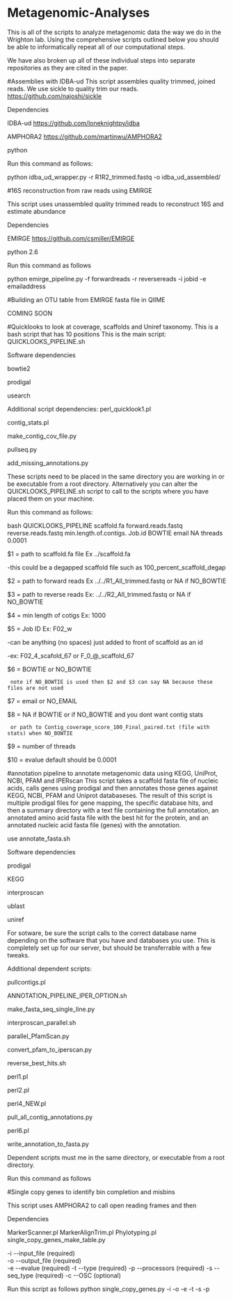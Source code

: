 # Metagenomic-Analyses

This is all of the scripts to analyze metagenomic data the way we do in the Wrighton lab. Using the comprehensive scripts outlined below you should be able to informatically repeat all of our computational steps.

We have also broken up all of these individual steps into separate repositories as they are cited in the paper.

#Assemblies with IDBA-ud
This script assembles quality trimmed, joined reads. We use sickle to quality trim our reads.
https://github.com/najoshi/sickle

Dependencies

IDBA-ud https://github.com/loneknightpy/idba

AMPHORA2 https://github.com/martinwu/AMPHORA2 

python

Run this command as follows:

python idba_ud_wrapper.py -r R1R2_trimmed.fastq -o idba_ud_assembled/

#16S reconstruction from raw reads using EMIRGE

This script uses unassembled quality trimmed reads to reconstruct 16S and estimate abundance

Dependencies

EMIRGE https://github.com/csmiller/EMIRGE

python 2.6

Run this command as follows

python emirge_pipeline.py -f forwardreads -r reversereads -i jobid -e emailaddress

#Building an OTU table from EMIRGE fasta file in QIIME

COMING SOON

#Quicklooks to look at coverage, scaffolds and Uniref taxonomy. 
This is a bash script that has 10 positions
This is the main script: QUICKLOOKS_PIPELINE.sh

Software dependencies

  bowtie2
  
  prodigal
  
  usearch
  
 Additional script dependencies:
  perl_quicklook1.pl
  
  contig_stats.pl
  
  make_contig_cov_file.py
  
  pullseq.py
  
  add_missing_annotations.py
  
These scripts need to be placed in the same directory you are working in or be executable from a root directory. Alternatively you can alter the QUICKLOOKS_PIPELINE.sh script to call to the scripts where you have placed them on your machine.

Run this command as follows:

bash QUICKLOOKS_PIPELINE scaffold.fa forward.reads.fastq reverse.reads.fastq min.length.of.contigs. Job.id BOWTIE email NA threads 0.0001

$1 = path to scaffold.fa file Ex ../scaffold.fa

   -this could be a degapped scaffold file such as 100_percent_scaffold_degap
   
$2 = path to forward reads Ex  ../../R1_All_trimmed.fastq or NA if NO_BOWTIE

$3 = path to reverse reads Ex: ../../R2_All_trimmed.fastq or NA if NO_BOWTIE

$4 = min length of cotigs  Ex:  1000

$5 = Job ID  Ex: F02_w 

   -can be anything (no spaces) just added to front of scaffold as an id
   
   -ex: F02_4_scafold_67 or F_0_@_scaffold_67
   
$6 = BOWTIE or NO_BOWTIE  

     note if NO_BOWTIE is used then $2 and $3 can say NA because these files are not used
     
$7 = email or NO_EMAIL

$8 = NA if BOWTIE or if NO_BOWTIE and you dont want contig stats

     or path to Contig_coverage_score_100_Final_paired.txt (file with stats) when NO_BOWTIE 
     
$9 = number of threads

$10 = evalue default should be 0.0001

#annotation pipeline to annotate metagenomic data using KEGG, UniProt, NCBI, PFAM and IPERscan
This script takes a scaffold fasta file of nucleic acids, calls genes using prodigal and then annotates those genes against KEGG, NCBI, PFAM and Uniprot databaseses. The result of this script is multiple prodigal files for gene mapping, the specific database hits, and then a summary directory with a text file containing the full annotation, an annotated amino acid fasta file with the best hit for the protein, and an annotated nucleic acid fasta file (genes) with the annotation.

use annotate_fasta.sh

Software dependencies

  prodigal

  KEGG

  interproscan

  ublast

  uniref

For sotware, be sure the script calls to the correct database name depending on the software that you have and databases you use. This is completely set up for our server, but should be transferrable with a few tweaks.

Additional dependent scripts:

pullcontigs.pl

ANNOTATION_PIPELINE_IPER_OPTION.sh

make_fasta_seq_single_line.py

interproscan_parallel.sh

parallel_PfamScan.py

convert_pfam_to_iperscan.py

reverse_best_hits.sh

perl1.pl

perl2.pl

perl4_NEW.pl

pull_all_contig_annotations.py

perl6.pl

write_annotation_to_fasta.py

Dependent scripts must me in the same directory, or executable from a root directory.

Run this command as follows

#Single copy genes to identify bin completion and misbins

This script uses AMPHORA2 to call open reading frames and then 



Dependencies

MarkerScanner.pl
MarkerAlignTrim.pl
Phylotyping.pl
single_copy_genes_make_table.py

-i --input_file   <string>      (required)    
-o --output_file  <string>      (required)       
-e --evalue 	  <string>		(required)
-t --type		  <string>		(required)
-p --processors	  <string>		(required)
-s --seq_type 	  <string>		(required)
-c --OSC		  <string>		(optional)  



Run this script as follows
python single_copy_genes.py -i <inputfasta> -o <outputfile> -e <evalue> -t <type> -s <DNA or amino acid> -p <processors> 
